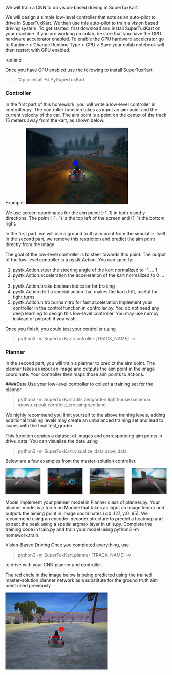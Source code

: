 We will train a CNN to do vision-based driving in SuperTuxKart.

We will design a simple low-level controller that acts as an auto-pilot to drive in SuperTuxKart. We then use this auto-pilot to train a vision based driving system. To get started, first download and install SuperTuxKart on your machine. If you are working on colab, be sure that you have the GPU hardware accelerator enabled. To enable the GPU hardware accelerator go to Runtime > Change Runtime Type > GPU > Save your colab notebook will then restart with GPU enabled.

runtime

Once you have GPU enabled use the following to install SuperTuxKart:
 > %pip install -U PySuperTuxKart


### Controller
In the first part of this homework, you will write a low-level controller in controller.py. The controller function takes as input an aim point and the current velocity of the car. The aim point is a point on the center of the track 15 meters away from the kart, as shown below.

Example: 
![Example](https://github.com/anki08/CV_Project/blob/main/SuperTuxKart/controller.png )

We use screen coordinates for the aim point: [-1..1] in both x and y directions. The point (-1,-1) is the top left of the screen and (1, 1) the bottom right.

In the first part, we will use a ground truth aim point from the simulator itself. In the second part, we remove this restriction and predict the aim point directly from the image.

The goal of the low-level controller is to steer towards this point. The output of the low-level controller is a pystk.Action. You can specify:

1. pystk.Action.steer the steering angle of the kart normalized to -1 … 1
2. pystk.Action.acceleration the acceleration of the kart normalized to 0 … 1
3. pystk.Action.brake boolean indicator for braking
4. pystk.Action.drift a special action that makes the kart drift, useful for tight turns
5. pystk.Action.nitro burns nitro for fast acceleration
Implement your controller in the control function in controller.py. You do not need any deep learning to design this low-level controller. You may use numpy instead of pytorch if you wish.

Once you finish, you could test your controller using
> python3 -m SuperTuxKart.controller [TRACK_NAME] -v

### Planner

In the second part, you will train a planner to predict the aim point. The planner takes as input an image and outputs the aim point in the image coordinate. Your controller then maps those aim points to actions.

####Data
Use your low-level controller to collect a training set for the planner.

> python3 -m SuperTuxKart.utils zengarden lighthouse hacienda snowtuxpeak cornfield_crossing scotland

We highly recommend you limit yourself to the above training levels, adding additional training levels may create an unbalanced training set and lead to issues with the final test_grader.

This function creates a dataset of images and corresponding aim points in drive_data. You can visualize the data using

>python3 -m SuperTuxKart.visualize_data drive_data
> 
Below are a few examples from the master-solution controller.

![Example](https://github.com/anki08/CV_Project/blob/main/SuperTuxKart/data.png )


Model
Implement your planner model in Planner class of planner.py. Your planner model is a torch.nn.Module that takes as input an image tensor and outputs the aiming point in image coordinates (x:0..127, y:0..95). We recommend using an encoder-decoder structure to predict a heatmap and extract the peak using a spatial argmax layer in utils.py. Complete the training code in train.py and train your model using python3 -m homework.train.

Vision-Based Driving
Once you completed everything, use

>python3 -m SuperTuxKart.planner [TRACK_NAME] -v

to drive with your CNN planner and controller.

The red circle in the image below is being predicted using the trained master-solution planner network as a substitute for the ground truth aim point used previously.

![Example](https://github.com/anki08/CV_Project/blob/main/SuperTuxKart/planner.png )
